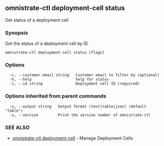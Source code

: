 ## omnistrate-ctl deployment-cell status

Get status of a deployment cell

### Synopsis

Get the status of a deployment cell by ID.

```
omnistrate-ctl deployment-cell status [flags]
```

### Options

```
  -c, --customer-email string   Customer email to filter by (optional)
  -h, --help                    help for status
  -i, --id string               Deployment cell ID (required)
```

### Options inherited from parent commands

```
  -o, --output string   Output format (text|table|json) (default "table")
  -v, --version         Print the version number of omnistrate-ctl
```

### SEE ALSO

* [omnistrate-ctl deployment-cell](omnistrate-ctl_deployment-cell.md)	 - Manage Deployment Cells

